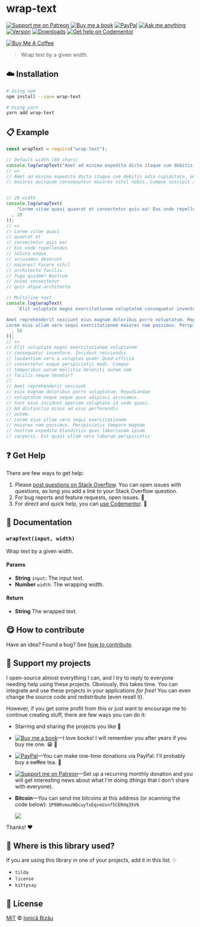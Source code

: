 <!-- Please do not edit this file. Edit the `blah` field in the `package.json` instead. If in doubt, open an issue. -->


















# wrap-text

 [![Support me on Patreon][badge_patreon]][patreon] [![Buy me a book][badge_amazon]][amazon] [![PayPal][badge_paypal_donate]][paypal-donations] [![Ask me anything](https://img.shields.io/badge/ask%20me-anything-1abc9c.svg)](https://github.com/IonicaBizau/ama) [![Version](https://img.shields.io/npm/v/wrap-text.svg)](https://www.npmjs.com/package/wrap-text) [![Downloads](https://img.shields.io/npm/dt/wrap-text.svg)](https://www.npmjs.com/package/wrap-text) [![Get help on Codementor](https://cdn.codementor.io/badges/get_help_github.svg)](https://www.codementor.io/johnnyb?utm_source=github&utm_medium=button&utm_term=johnnyb&utm_campaign=github)

<a href="https://www.buymeacoffee.com/H96WwChMy" target="_blank"><img src="https://www.buymeacoffee.com/assets/img/custom_images/yellow_img.png" alt="Buy Me A Coffee"></a>







> Wrap text by a given width.

















## :cloud: Installation

```sh
# Using npm
npm install --save wrap-text

# Using yarn
yarn add wrap-text
```













## :clipboard: Example



```js
const wrapText = require("wrap-text");

// Default width (80 chars)
console.log(wrapText("Amet ad minima expedita dicta itaque cum debitis odio cupiditate, animi. Libero maiores quisquam consequuntur maiores nihil nobis. Cumque suscipit asperiores voluptate magnam iste suscipit reprehenderit adipisci quasi. Officia quia."));
// =>
// Amet ad minima expedita dicta itaque cum debitis odio cupiditate, animi. Libero
// maiores quisquam consequuntur maiores nihil nobis. Cumque suscipit asperiores


// 20 width
console.log(wrapText(
    "Lorem vitae quasi quaerat et consectetur quis ea! Eos unde repellendus soluta eaque accusamus deserunt maiores? Facere nihil architecto facilis fuga quidem? Nostrum animi consectetur quis atque architecto totam molestias."
  , 20
));
// =>
// Lorem vitae quasi
// quaerat et
// consectetur quis ea!
// Eos unde repellendus
// soluta eaque
// accusamus deserunt
// maiores? Facere nihil
// architecto facilis
// fuga quidem? Nostrum
// animi consectetur
// quis atque architecto

// Multiline text
console.log(wrapText(
    `Elit voluptate magni exercitationem voluptatem consequatur inventore. Incidunt reiciendis laudantium vero a voluptas quam! Quod officia consectetur eaque perspiciatis modi. Cumque temporibus earum mollitia deleniti autem nam facilis neque tenetur?

Amet reprehenderit nesciunt eius magnam doloribus porro voluptatum. Repudiandae voluptatum neque neque quos adipisci accusamus. Sunt esse incidunt aperiam voluptate id unde quasi. Ad distinctio minus ad eius perferendis autem.
Lorem eius ullam vero sequi exercitationem maiores nam possimus. Perspiciatis tempore magnam nostrum expedita blanditiis quas laboriosam ipsam corporis. Est quasi ullam vero laborum perspiciatis eius eos aut. Libero ab.`
  , 50
));
// =>
// Elit voluptate magni exercitationem voluptatem
// consequatur inventore. Incidunt reiciendis
// laudantium vero a voluptas quam! Quod officia
// consectetur eaque perspiciatis modi. Cumque
// temporibus earum mollitia deleniti autem nam
// facilis neque tenetur?
//
// Amet reprehenderit nesciunt
// eius magnam doloribus porro voluptatum. Repudiandae
// voluptatum neque neque quos adipisci accusamus.
// Sunt esse incidunt aperiam voluptate id unde quasi.
// Ad distinctio minus ad eius perferendis
// autem.
// Lorem eius ullam vero sequi exercitationem
// maiores nam possimus. Perspiciatis tempore magnam
// nostrum expedita blanditiis quas laboriosam ipsam
// corporis. Est quasi ullam vero laborum perspiciatis
```











## :question: Get Help

There are few ways to get help:



 1. Please [post questions on Stack Overflow](https://stackoverflow.com/questions/ask). You can open issues with questions, as long you add a link to your Stack Overflow question.
 2. For bug reports and feature requests, open issues. :bug:
 3. For direct and quick help, you can [use Codementor](https://www.codementor.io/johnnyb). :rocket:





## :memo: Documentation


### `wrapText(input, width)`
Wrap text by a given width.

#### Params

- **String** `input`: The input text.
- **Number** `width`: The wrapping width.

#### Return
- **String** The wrapped text.














## :yum: How to contribute
Have an idea? Found a bug? See [how to contribute][contributing].


## :sparkling_heart: Support my projects
I open-source almost everything I can, and I try to reply to everyone needing help using these projects. Obviously,
this takes time. You can integrate and use these projects in your applications *for free*! You can even change the source code and redistribute (even resell it).

However, if you get some profit from this or just want to encourage me to continue creating stuff, there are few ways you can do it:


 - Starring and sharing the projects you like :rocket:
 - [![Buy me a book][badge_amazon]][amazon]—I love books! I will remember you after years if you buy me one. :grin: :book:
 - [![PayPal][badge_paypal]][paypal-donations]—You can make one-time donations via PayPal. I'll probably buy a ~~coffee~~ tea. :tea:
 - [![Support me on Patreon][badge_patreon]][patreon]—Set up a recurring monthly donation and you will get interesting news about what I'm doing (things that I don't share with everyone).
 - **Bitcoin**—You can send me bitcoins at this address (or scanning the code below): `1P9BRsmazNQcuyTxEqveUsnf5CERdq35V6`

    ![](https://i.imgur.com/z6OQI95.png)


Thanks! :heart:
















## :dizzy: Where is this library used?
If you are using this library in one of your projects, add it in this list. :sparkles:

 - `tilda`
 - `license`
 - `kittysay`











## :scroll: License

[MIT][license] © [Ionică Bizău][website]






[license]: /LICENSE
[website]: https://ionicabizau.net
[contributing]: /CONTRIBUTING.md
[docs]: /DOCUMENTATION.md
[badge_patreon]: https://ionicabizau.github.io/badges/patreon.svg
[badge_amazon]: https://ionicabizau.github.io/badges/amazon.svg
[badge_paypal]: https://ionicabizau.github.io/badges/paypal.svg
[badge_paypal_donate]: https://ionicabizau.github.io/badges/paypal_donate.svg
[patreon]: https://www.patreon.com/ionicabizau
[amazon]: http://amzn.eu/hRo9sIZ
[paypal-donations]: https://www.paypal.com/cgi-bin/webscr?cmd=_s-xclick&hosted_button_id=RVXDDLKKLQRJW
